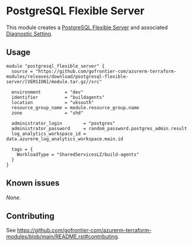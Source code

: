 # PostgreSQL Flexible Server

This module creates a [PostgreSQL Flexible Server](https://registry.terraform.io/providers/hashicorp/azurerm/latest/docs/resources/postgresql_flexible_server) and associated [Diagnostic Setting](https://registry.terraform.io/providers/hashicorp/azurerm/latest/docs/resources/monitor_diagnostic_setting).

## Usage

```hcl
module "postgresql_flexible_server" {
  source = "https://github.com/gofrontier-com/azurerm-terraform-modules/releases/download/postgresql-flexible-server/[VERSION]/module.tar.gz//src"

  environment         = "dev"
  identifier          = "buildagents"
  location            = "uksouth"
  resource_group_name = module.resource_group.name
  zone                = "shd"

  administrator_login        = "postgres"
  administrator_password     = random_password.postgres_admin.result
  log_analytics_workspace_id = data.azurerm_log_analytics_workspace.main.id

  tags = {
    WorkloadType = "SharedServicesLZ/build-agents"
  }
}
```

## Known issues

_None._

## Contributing

See <https://github.com/gofrontier-com/azurerm-terraform-modules/blob/main/README.rst#contributing>.
